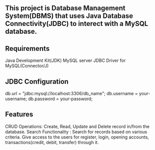 ## This project is Database Management System(DBMS) that uses Java Database Connectivity(JDBC) to interect with a MySQL database. 

## Requirements
Java Development Kit(JDK)
MySQL server
JDBC Driver for MySQL(Connector/J)

## JDBC Configuration
db.url = "jdbc:mysql://localhost:3306/db_name";
db.username = your-username;
db.password = your-password;

## Features
CRUD Operations: Create, Read, Update and Delete record in/from the database.
Search Functionality : Search for records based on various criteria.
Give access to the users for register, login, opening accounts, transactions(credit, debit, transfer) through it.
